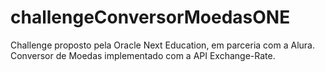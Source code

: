 # challengeConversorMoedasONE
Challenge proposto pela Oracle Next Education, em parceria com a Alura. Conversor de Moedas implementado com a API Exchange-Rate.